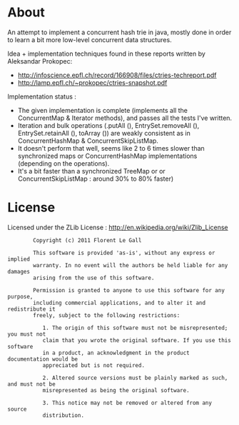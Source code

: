 # About 
An attempt to implement a concurrent hash trie in java, mostly done in order to learn a bit more low-level concurrent data structures.

Idea + implementation techniques found in these reports written by Aleksandar Prokopec:

* http://infoscience.epfl.ch/record/166908/files/ctries-techreport.pdf
* http://lamp.epfl.ch/~prokopec/ctries-snapshot.pdf

Implementation status : 

* The given implementation is complete (implements all the ConcurrentMap & Iterator methods), and passes all the tests I've written.
* Iteration and bulk operations (.putAll (), EntrySet.removeAll (), EntrySet.retainAll (), toArray ()) are weakly consistent as in ConcurrentHashMap & ConcurrentSkipListMap.
* It doesn't perform that well, seems like 2 to 6 times slower than synchronized maps or ConcurrentHashMap implementations (depending on the operations). 
* It's a bit faster than a synchronized TreeMap or or ConcurrentSkipListMap : around 30% to 80% faster)

# License
Licensed under the ZLib License :
http://en.wikipedia.org/wiki/Zlib_License

			Copyright (c) 2011 Florent Le Gall
			
			This software is provided 'as-is', without any express or implied
			warranty. In no event will the authors be held liable for any damages
			arising from the use of this software.
			
			Permission is granted to anyone to use this software for any purpose,
			including commercial applications, and to alter it and redistribute it
			freely, subject to the following restrictions:
			
			   1. The origin of this software must not be misrepresented; you must not
			   claim that you wrote the original software. If you use this software
			   in a product, an acknowledgment in the product documentation would be
			   appreciated but is not required.
			
			   2. Altered source versions must be plainly marked as such, and must not be
			   misrepresented as being the original software.
			
			   3. This notice may not be removed or altered from any source
			   distribution.

